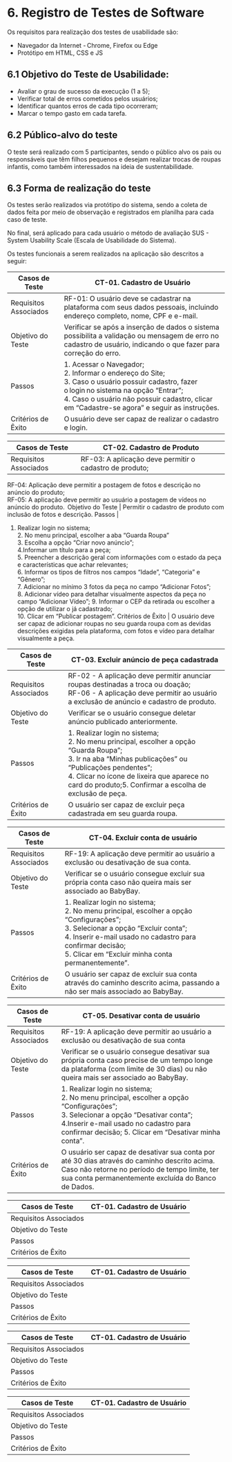 # 6. Registro de Testes de Software

Os requisitos para realização dos testes de usabilidade são:  
* Navegador da Internet - Chrome, Firefox ou Edge 
* Protótipo em HTML, CSS e JS 

## 6.1 Objetivo do Teste de Usabilidade: 

* Avaliar o grau de sucesso da execução (1 a 5); 
* Verificar total de erros cometidos pelos usuários; 
* Identificar quantos erros de cada tipo ocorreram; 
* Marcar o tempo gasto em cada tarefa.

## 6.2 Público-alvo do teste 

O teste será realizado com 5 participantes, sendo o público alvo os pais ou responsáveis que têm filhos pequenos e desejam realizar trocas de roupas infantis, como também interessados na ideia de sustentabilidade.  

## 6.3 Forma de realização do teste 

Os testes serão realizados via protótipo do sistema, sendo a coleta de dados feita por meio de observação e registrados em planilha para cada caso de teste. 

No final, será aplicado para cada usuário o método de avaliação SUS - System Usability Scale (Escala de Usabilidade do Sistema). 

Os testes funcionais a serem realizados na aplicação são descritos a seguir: 

Casos de Teste | CT-01. Cadastro de Usuário 
--- | --- 
Requisitos Associados | RF-01: O usuário deve se cadastrar na plataforma com seus dados pessoais, incluindo endereço completo, nome, CPF e e-mail. 
Objetivo do Teste | Verificar se após a inserção de dados o sistema possibilita a validação ou mensagem de erro no cadastro de usuário, indicando o que fazer para correção do erro. 
Passos | 1. Acessar o Navegador; <br>2. Informar o endereço do Site;<br> 3. Caso o usuário possuir cadastro, fazer o login no sistema na opção “Entrar”;<br> 4. Caso o usuário não possuir cadastro, clicar em “Cadastre-se agora” e seguir as instruções. 
Critérios de Êxito | O usuário deve ser capaz de realizar o cadastro e login. 

Casos de Teste | CT-02. Cadastro de Produto
--- | --- 
Requisitos Associados | RF-03: A aplicação deve permitir o cadastro de produto;<br>
RF-04: Aplicação deve permitir a postagem de fotos e descrição no anúncio do produto;<br> RF-05: A aplicação deve permitir ao usuário a postagem de vídeos no anúncio do produto.  
Objetivo do Teste | Permitir o cadastro de produto com inclusão de fotos e descrição.
Passos |
1. Realizar login no sistema;<br> 2. No menu principal, escolher a aba “Guarda Roupa”<br> 3. Escolha a opção “Criar novo anúncio”;<br> 4.Informar um título para a peça;<br> 5. Preencher a descrição geral com informações com o estado da peça e características que achar relevantes;<br> 6. Informar os tipos de filtros nos campos “Idade”, “Categoria” e “Gênero”;<br> 7. Adicionar no mínimo 3 fotos da peça no campo “Adicionar Fotos”;<br> 8. Adicionar vídeo para detalhar visualmente aspectos da peça no campo “Adicionar Vídeo”; 9. Informar o CEP da retirada ou escolher a opção de utilizar o já cadastrado;<br> 10. Clicar em “Publicar postagem”.
Critérios de Êxito | O usuário deve ser capaz de adicionar roupas no seu guarda roupa com as devidas descrições exigidas pela plataforma, com fotos e vídeo para detalhar visualmente a peça. 

Casos de Teste | CT-03. Excluir anúncio de peça cadastrada
--- | --- 
Requisitos Associados | RF-02 - A aplicação deve permitir anunciar roupas destinadas a troca ou doação;<br> RF-06 - A aplicação deve permitir ao usuário a exclusão de anúncio e cadastro de produto. 
Objetivo do Teste | Verificar se o usuário consegue deletar anúncio publicado anteriormente. 
Passos | 1. Realizar login no sistema;<br> 2. No menu principal, escolher a opção “Guarda Roupa”;<br> 3. Ir na aba “Minhas publicações” ou “Publicações pendentes”;<br> 4. Clicar no ícone de lixeira que aparece no card do produto;5. Confirmar a escolha de exclusão de peça. 
Critérios de Êxito | O usuário ser capaz de excluir peça cadastrada em seu guarda roupa. 


Casos de Teste | CT-04. Excluir conta de usuário
--- | --- 
Requisitos Associados | RF-19: A aplicação deve permitir ao usuário a exclusão ou desativação de sua conta.
Objetivo do Teste | Verificar se o usuário consegue excluir sua própria conta caso não queira mais ser associado ao BabyBay.  
Passos | 1. Realizar login no sistema;<br> 2. No menu principal, escolher a opção “Configurações”;<br> 3. Selecionar a opção “Excluir conta”;<br> 4. Inserir e-mail usado no cadastro para confirmar decisão;<br> 5. Clicar em “Excluir minha conta permanentemente”. 
Critérios de Êxito | O usuário ser capaz de excluir sua conta através do caminho descrito acima, passando a não ser mais associado ao BabyBay. 


Casos de Teste | CT-05. Desativar conta de usuário 
--- | --- 
Requisitos Associados | RF-19: A aplicação deve permitir ao usuário a exclusão ou desativação de sua conta 
Objetivo do Teste | Verificar se o usuário consegue desativar sua própria conta caso precise de um tempo longe da plataforma (com limite de 30 dias) ou não queira mais ser associado ao BabyBay.  
Passos | 1. Realizar login no sistema;<br> 2. No menu principal, escolher a opção “Configurações”;<br> 3. Selecionar a opção “Desativar conta”;<br> 4.Inserir e-mail usado no cadastro para confirmar decisão; 5. Clicar em “Desativar minha conta”.
Critérios de Êxito | O usuário ser capaz de desativar sua conta por até 30 dias através do caminho descrito acima. Caso não retorne no período de tempo limite, ter sua conta permanentemente excluída do Banco de Dados. 

Casos de Teste | CT-01. Cadastro de Usuário 
--- | --- 
Requisitos Associados |
Objetivo do Teste |
Passos |
Critérios de Êxito |

Casos de Teste | CT-01. Cadastro de Usuário 
--- | --- 
Requisitos Associados |
Objetivo do Teste |
Passos |
Critérios de Êxito |

Casos de Teste | CT-01. Cadastro de Usuário 
--- | --- 
Requisitos Associados |
Objetivo do Teste |
Passos |
Critérios de Êxito |


Casos de Teste | CT-01. Cadastro de Usuário 
--- | --- 
Requisitos Associados |
Objetivo do Teste |
Passos |
Critérios de Êxito |


 

